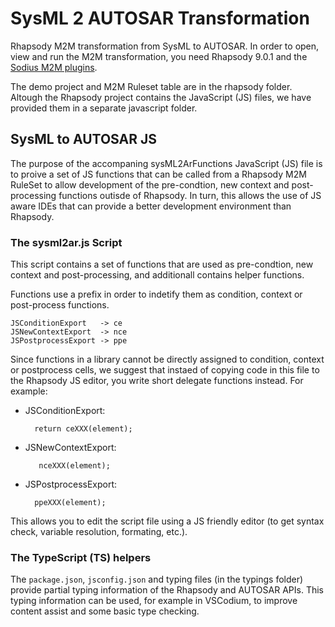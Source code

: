 # SysML 2 AUTOSAR Transformation

Rhapsody M2M transformation from SysML to AUTOSAR. In order to open, view and run the M2M transformation, you need Rhapsody 9.0.1 and the [Sodius M2M plugins](https://www.sodiuswillert.com/en/products/model-to-model-transformation-for-rhapsody).

The demo project and M2M Ruleset table are in the rhapsody folder. Altough the Rhapsody project contains the JavaScript (JS) files, we have provided them in a separate javascript folder.


## SysML to AUTOSAR JS

The purpose of the accompaning sysML2ArFunctions JavaScript (JS) file is to proive a set of JS functions that can be called from a Rhapsody M2M RuleSet to allow development of the pre-condtion, new context and post-processing functions outisde of Rhapsody. In turn, this allows the use of JS aware IDEs that can provide a better development environment than Rhapsody. 

### The sysml2ar.js Script

This script contains a set of functions that are used as pre-condtion, new context and post-processing, and additionall contains helper functions.

Functions use a prefix in order to indetify them as condition, context or
post-process functions.

    JSConditionExport   -> ce
    JSNewContextExport  -> nce
    JSPostprocessExport -> ppe

Since functions in a library cannot be directly assigned to condition, context  or postprocess cells, we suggest that instaed of copying code in this file to 
the Rhapsody JS editor, you write short delegate functions instead. For example:

- JSConditionExport:
  
        return ceXXX(element);

- JSNewContextExport:
	
		 nceXXX(element);

- JSPostprocessExport:
   
        ppeXXX(element);
        
This allows you to edit the script file using a JS friendly editor (to get syntax check, variable resolution, formating, etc.).

### The TypeScript (TS) helpers

The `package.json`, `jsconfig.json` and typing files (in the typings folder) provide partial typing information of the Rhapsody and AUTOSAR APIs. This typing information can be used, for example in VSCodium, to improve content assist and some basic type checking.
